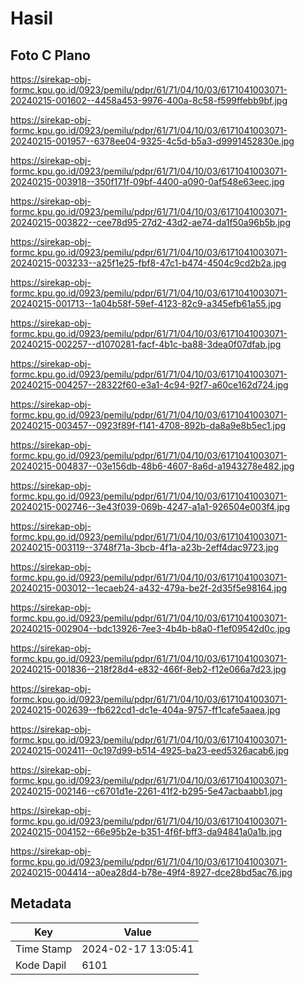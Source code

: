 # Hasil

## Foto C Plano

https://sirekap-obj-formc.kpu.go.id/0923/pemilu/pdpr/61/71/04/10/03/6171041003071-20240215-001602--4458a453-9976-400a-8c58-f599ffebb9bf.jpg

https://sirekap-obj-formc.kpu.go.id/0923/pemilu/pdpr/61/71/04/10/03/6171041003071-20240215-001957--6378ee04-9325-4c5d-b5a3-d9991452830e.jpg

https://sirekap-obj-formc.kpu.go.id/0923/pemilu/pdpr/61/71/04/10/03/6171041003071-20240215-003918--350f171f-09bf-4400-a090-0af548e63eec.jpg

https://sirekap-obj-formc.kpu.go.id/0923/pemilu/pdpr/61/71/04/10/03/6171041003071-20240215-003822--cee78d95-27d2-43d2-ae74-da1f50a96b5b.jpg

https://sirekap-obj-formc.kpu.go.id/0923/pemilu/pdpr/61/71/04/10/03/6171041003071-20240215-003233--a25f1e25-fbf8-47c1-b474-4504c9cd2b2a.jpg

https://sirekap-obj-formc.kpu.go.id/0923/pemilu/pdpr/61/71/04/10/03/6171041003071-20240215-001713--1a04b58f-59ef-4123-82c9-a345efb61a55.jpg

https://sirekap-obj-formc.kpu.go.id/0923/pemilu/pdpr/61/71/04/10/03/6171041003071-20240215-002257--d1070281-facf-4b1c-ba88-3dea0f07dfab.jpg

https://sirekap-obj-formc.kpu.go.id/0923/pemilu/pdpr/61/71/04/10/03/6171041003071-20240215-004257--28322f60-e3a1-4c94-92f7-a60ce162d724.jpg

https://sirekap-obj-formc.kpu.go.id/0923/pemilu/pdpr/61/71/04/10/03/6171041003071-20240215-003457--0923f89f-f141-4708-892b-da8a9e8b5ec1.jpg

https://sirekap-obj-formc.kpu.go.id/0923/pemilu/pdpr/61/71/04/10/03/6171041003071-20240215-004837--03e156db-48b6-4607-8a6d-a1943278e482.jpg

https://sirekap-obj-formc.kpu.go.id/0923/pemilu/pdpr/61/71/04/10/03/6171041003071-20240215-002746--3e43f039-069b-4247-a1a1-926504e003f4.jpg

https://sirekap-obj-formc.kpu.go.id/0923/pemilu/pdpr/61/71/04/10/03/6171041003071-20240215-003119--3748f71a-3bcb-4f1a-a23b-2eff4dac9723.jpg

https://sirekap-obj-formc.kpu.go.id/0923/pemilu/pdpr/61/71/04/10/03/6171041003071-20240215-003012--1ecaeb24-a432-479a-be2f-2d35f5e98164.jpg

https://sirekap-obj-formc.kpu.go.id/0923/pemilu/pdpr/61/71/04/10/03/6171041003071-20240215-002904--bdc13926-7ee3-4b4b-b8a0-f1ef09542d0c.jpg

https://sirekap-obj-formc.kpu.go.id/0923/pemilu/pdpr/61/71/04/10/03/6171041003071-20240215-001836--218f28d4-e832-466f-8eb2-f12e066a7d23.jpg

https://sirekap-obj-formc.kpu.go.id/0923/pemilu/pdpr/61/71/04/10/03/6171041003071-20240215-002639--fb622cd1-dc1e-404a-9757-ff1cafe5aaea.jpg

https://sirekap-obj-formc.kpu.go.id/0923/pemilu/pdpr/61/71/04/10/03/6171041003071-20240215-002411--0c197d99-b514-4925-ba23-eed5326acab6.jpg

https://sirekap-obj-formc.kpu.go.id/0923/pemilu/pdpr/61/71/04/10/03/6171041003071-20240215-002146--c6701d1e-2261-41f2-b295-5e47acbaabb1.jpg

https://sirekap-obj-formc.kpu.go.id/0923/pemilu/pdpr/61/71/04/10/03/6171041003071-20240215-004152--66e95b2e-b351-4f6f-bff3-da94841a0a1b.jpg

https://sirekap-obj-formc.kpu.go.id/0923/pemilu/pdpr/61/71/04/10/03/6171041003071-20240215-004414--a0ea28d4-b78e-49f4-8927-dce28bd5ac76.jpg


## Metadata

| Key        | Value               |
| ---------- | ------------------- |
| Time Stamp | 2024-02-17 13:05:41 |
| Kode Dapil | 6101                |



